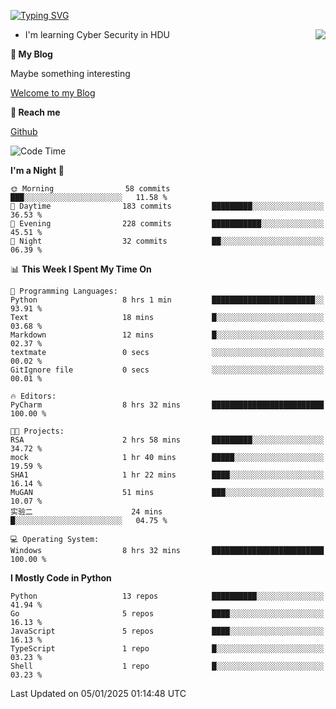 [![Typing SVG](https://readme-typing-svg.herokuapp.com?font=Fira+Code&pause=1000&random=false&width=450&height=60&lines=Hello+%F0%9F%91%8B%F0%9F%8F%BB;I'm+JBNRZ)](https://git.io/typing-svg)

<a href="#">
  <img align="right" src="https://github-readme-stats.vercel.app/api?username=JBNRZ&show_icons=true&bg_color=15,f2f7fd,E0EAFC" />
</a>

- I'm learning Cyber Security in HDU

 **🌱 My Blog**

Maybe something interesting

[Welcome to my Blog](https://jbnrz.com.cn/)

 **💬 Reach me** 

[Github](https://github.com/JBNRZ)


<!--START_SECTION:waka-->
![Code Time](http://img.shields.io/badge/Code%20Time-809%20hrs%2048%20mins-blue)

**I'm a Night 🦉** 

```text
🌞 Morning                58 commits          ███░░░░░░░░░░░░░░░░░░░░░░   11.58 % 
🌆 Daytime                183 commits         █████████░░░░░░░░░░░░░░░░   36.53 % 
🌃 Evening                228 commits         ███████████░░░░░░░░░░░░░░   45.51 % 
🌙 Night                  32 commits          ██░░░░░░░░░░░░░░░░░░░░░░░   06.39 % 
```


📊 **This Week I Spent My Time On** 

```text
💬 Programming Languages: 
Python                   8 hrs 1 min         ███████████████████████░░   93.91 % 
Text                     18 mins             █░░░░░░░░░░░░░░░░░░░░░░░░   03.68 % 
Markdown                 12 mins             █░░░░░░░░░░░░░░░░░░░░░░░░   02.37 % 
textmate                 0 secs              ░░░░░░░░░░░░░░░░░░░░░░░░░   00.02 % 
GitIgnore file           0 secs              ░░░░░░░░░░░░░░░░░░░░░░░░░   00.01 % 

🔥 Editors: 
PyCharm                  8 hrs 32 mins       █████████████████████████   100.00 % 

🐱‍💻 Projects: 
RSA                      2 hrs 58 mins       █████████░░░░░░░░░░░░░░░░   34.72 % 
mock                     1 hr 40 mins        █████░░░░░░░░░░░░░░░░░░░░   19.59 % 
SHA1                     1 hr 22 mins        ████░░░░░░░░░░░░░░░░░░░░░   16.14 % 
MuGAN                    51 mins             ███░░░░░░░░░░░░░░░░░░░░░░   10.07 % 
实验二                      24 mins             █░░░░░░░░░░░░░░░░░░░░░░░░   04.75 % 

💻 Operating System: 
Windows                  8 hrs 32 mins       █████████████████████████   100.00 % 
```

**I Mostly Code in Python** 

```text
Python                   13 repos            ██████████░░░░░░░░░░░░░░░   41.94 % 
Go                       5 repos             ████░░░░░░░░░░░░░░░░░░░░░   16.13 % 
JavaScript               5 repos             ████░░░░░░░░░░░░░░░░░░░░░   16.13 % 
TypeScript               1 repo              █░░░░░░░░░░░░░░░░░░░░░░░░   03.23 % 
Shell                    1 repo              █░░░░░░░░░░░░░░░░░░░░░░░░   03.23 % 
```




 Last Updated on 05/01/2025 01:14:48 UTC
<!--END_SECTION:waka-->
